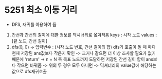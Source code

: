 # 5251 최소 이동 거리

* DFS, 재귀를 이용하여 품

1. 간선과 간선의 길이에 대한 정보를 딕셔너리로 옮겨적음
  keys : 시작 노드
  values : [끝 노드, 간선 길이]
2. dfs(0, 0) -> 입력변수 : (시작 노드 번호, 간선 길이의 합)
  dfs가 호출이 될 때 마다 현재 저장된 ans값보다 작은지 확인
  -> 크거나 같으면 더 이상 조사할 필요가 없기 때문에 'return'
  -> n = N 즉 목표 노드까지 도달하면 저장된 간선 길이 합이 ans보다 작으면 바꿔줌
  -> 위의 두 경우 모두 아니면
    -> 딕셔너리의 value값에 해당하는 값으로 dfs재귀호출